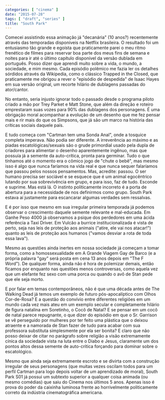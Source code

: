 ```yaml
---
categories: [ "cinema" ]
date: "2015-07-28"
tags: [ "draft", "series" ]
title: "South Park"
---
```

Comecei assistindo essa animação já "decanária" (10
anos?) recentemente através das temporadas disponíveis na Netflix
brasileira. O resultado foi um entusiasmo tão grande e egoísta que
praticamente parei o meu ritmo frenético de filmes para reservar boa
parte dos meus fins de semana e noites para ir até o último capítulo
disponível da versão dublada em português. Posso dizer que aprendi
muito sobre a vida, o mundo, a sociedade, e mim mesmo. Cada episódio
polêmico me fazia ler os detalhes sórdidos através da Wikipedia,
como o clássico Trapped in the Closed, que praticamente me obrigou a
rever o "episódio de despedida" de Isaac Hayes em sua versão original,
um recorte hilário de dublagens passadas do ator/cantor.

No entanto, seria injusto ignorar todo o passado desde o programa piloto
criado a mão por Trey Parket e Matt Stone, que além da direção e
roteiro emprestaram suas vozes para 90% das dublagens dos personagens. É
uma obrigação moral acompanhar a evolução de um desenho que me fez
pensar mais e rir mais do que os Simpsons, que já são um marco na
história das críticas sociais daquele país.

E tudo começa com "Cartman tem uma Sonda Anal", onde a tosquice completa
imperava. Não podia ser diferente. A irreverência ao máximo e as
piadas escatológicas/sexuais são o grude primordial usado pela dupla
de criadores para alimentar o desenho aparentemente ingênuo, mas que
possuía já a semente da auto-crítica, pronta para germinar. Tudo o
que tínhamos até o momento era o cômico jogo de "chute o bebê",
mas mesmo isso é algo que nunca faríamos na vida real e que nunca
sequer falaríamos que passou pelos nossos pensamentos. Mas, acredite:
passou. O ser humano precisa ser sociável e se esquece que é um animal
egocêntrico lutando por sua sobrevivência em grupo, e para isso,
faz de tudo. Esconde e suprime. Mas está lá. O instinto politicamente
incorreto é a porta de abertura para a necessidade de nos definirmos
como grupo. South Park estava aí justamente para escancarar algumas
verdades sem ressalvas.

E é por isso que mesmo em sua irregular primeira temporada já podemos
observar o crescimento daquele semente relevante e mal-educada. Em
Ganhe Peso 4000 já observamos a psique dos perdedores em uma ácida
referência a Taxi Driver. Em Vulcão a burrice institucionalizada é
vista de perto, seja nas leis de proteção aos animais ("atire, ele vai
nos atacar!") quanto as leis de proteção aos humanos ("vamos desviar
a rota de toda essa lava").

Mesmo as questões ainda inertes em nossa sociedade já começam a
tomar forma, como a homossexualidade em A Grande Viagem Gay de Barco
(e a própria palavra "gay" será posta em cena 13 anos depois em "The
F Word"). De qualquer forma, ainda não é hora de polemizar demais,
então ficamos por enquanto nas questões menos controversas, como aquela
vez que um elefante fez sexo com uma porca ou quando o avô de Stan pede
que ele seja morto.

E por falar em temas contemporâneos, não é que uma década antes de
The Walking Dead já temos um exemplo de futuro pós-apocalíptico com
Olhos Cor-de-Rosa? E a questão do convívio entre diferentes religiões
em um mundo cada vez mais ateu em um exemplo secular e completamente
hilário de figura natalina em Soretinho, o Cocô de Natal? E se pensar
em um cocô de natal parece repugnante, o que dizer do episódio em que o
Sr. Garrison se vê perseguido por mulheres por ter feito uma plástica
que o deixou atraente e a namorada de Stan fazer de tudo para acabar
com sua professora substituta simplesmente por ela ser bonita? E claro
que não posso deixar de citar no parágrafo sobre religião a visão
extremamente cínica da sociedade vista na luta entre o Diabo e Jesus,
claramente um dos pontos altos dessa semente de auto-crítica forçando
para dominar sobre o escatológico.

Mesmo que ainda seja extremamente escroto e se divirta com a construção
irregular de seus personagens (que muitas vezes oscilam todos para um
perfil Cartman para logo depois voltar de um aprendizado de moral),
South Park S01 já possui um subtexto superior a qualquer coisa animada
(ou mesmo comédias) que saiu do Cinema nos últimos 5 anos. Apenas
isso é prova do poder da caixinha luminosa frente ao horrivelmente
politicamente correto da indústria cinematográfica americana.
